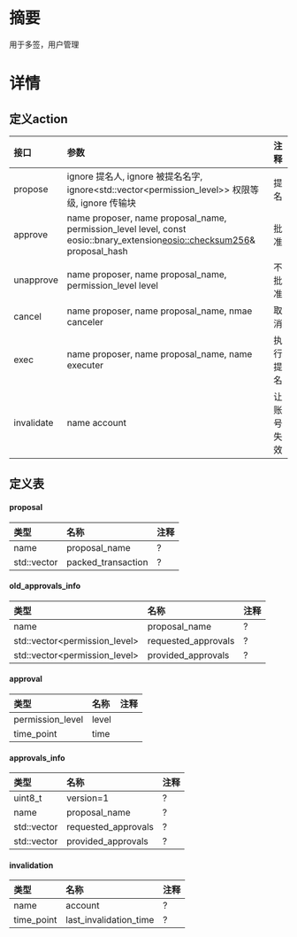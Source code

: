 # 摘要
用于多签，用户管理

# 详情
## 定义action
|接口|参数|注释|
|:---|:---|:---|
|propose|ignore<name> 提名人, ignore<name> 被提名名字, ignore<std::vector<permission_level>> 权限等级, ignore<transaction> 传输块|提名|
|approve|name proposer, name proposal_name, permission_level level, const eosio::bnary_extension<eosio::checksum256>& proposal_hash|批准|
|unapprove|name proposer, name proposal_name, permission_level level|不批准|
|cancel|name proposer, name proposal_name, nmae canceler|取消|
|exec|name proposer, name proposal_name, name executer|执行提名|
|invalidate|name account|让账号失效|
  
## 定义表
#### proposal
|类型|名称|注释|
|:---|:---|:---|
|name|proposal_name|?|
|std::vector<char>|packed_transaction|?|

#### old_approvals_info 
|类型|名称|注释|
|:---|:---|:---|
|name|proposal_name|?|
|std::vector<permission_level>|requested_approvals|?|
|std::vector<permission_level>|provided_approvals|?|
  
#### approval 
|类型|名称|注释|
|:---|:---|:---|
|permission_level|level|
|time_point|time|

#### approvals_info
|类型|名称|注释|
|:---|:---|:---|
|uint8_t|version=1|?|
|name|proposal_name|?|
|std::vector<approval>|requested_approvals|?|
|std::vector<approval>|provided_approvals|?|

#### invalidation 
|类型|名称|注释|
|:---|:---|:---|
|name|account|?|
|time_point|last_invalidation_time|?|
